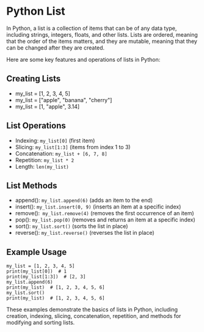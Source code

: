 # Python List

In Python, a list is a collection of items that can be of any data type, including strings, integers, floats, and other lists. Lists are ordered, meaning that the order of the items matters, and they are mutable, meaning that they can be changed after they are created.

Here are some key features and operations of lists in Python:

## Creating Lists

- my_list = [1, 2, 3, 4, 5]
- my_list = ["apple", "banana", "cherry"]
- my_list = [1, "apple", 3.14]

## List Operations

- Indexing: ```my_list[0]``` (first item)
- Slicing: ```my_list[1:3]``` (items from index 1 to 3)
- Concatenation: ```my_list + [6, 7, 8]```
- Repetition: ```my_list * 2```
- Length: ```len(my_list)```

## List Methods

- append(): ```my_list.append(6)``` (adds an item to the end)
- insert(): ```my_list.insert(0, 9)``` (inserts an item at a specific index)
- remove():``` my_list.remove(4)``` (removes the first occurrence of an item)
- pop(): ```my_list.pop(0)``` (removes and returns an item at a specific index)
- sort(): ```my_list.sort()``` (sorts the list in place)
- reverse(): ```my_list.reverse()``` (reverses the list in place)

## Example Usage

```
my_list = [1, 2, 3, 4, 5]
print(my_list[0])  # 1
print(my_list[1:3])  # [2, 3]
my_list.append(6)
print(my_list)  # [1, 2, 3, 4, 5, 6]
my_list.sort()
print(my_list)  # [1, 2, 3, 4, 5, 6]
```
These examples demonstrate the basics of lists in Python, including creation, indexing, slicing, concatenation, repetition, and methods for modifying and sorting lists.
